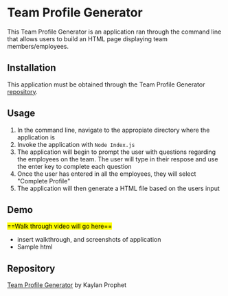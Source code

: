 # Team Profile Generator
This Team Profile Generator is an application ran through the command line that allows users to build an HTML page displaying team members/employees. 

## Installation
This application must be obtained through the Team Profile Generator [repository](https://github.com/KaylanProphet/Team-Profile-Generator). 

## Usage
1. In the command line, navigate to the appropiate directory where the application is
2. Invoke the application with `Node Index.js`
3. The application will begin to prompt the user with questions regarding the employees on the team. The user will type in their respose and use the enter key to complete each question
4. Once the user has entered in all the employees, they will select "Complete Profile"
5. The application will then generate a HTML file based on the users input

## Demo

<mark>==Walk through video will go here==</mark>

* insert walkthrough, and screenshots of application
* Sample html

## Repository

[Team Profile Generator](https://github.com/KaylanProphet/Team-Profile-Generator) by Kaylan Prophet
